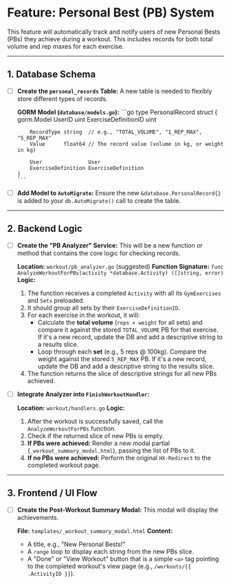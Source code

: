 # Feature: Personal Best (PB) System

This feature will automatically track and notify users of new Personal Bests (PBs) they achieve during a workout. This includes records for both total volume and rep maxes for each exercise.

---

## 1. Database Schema

-   [ ] **Create the `personal_records` Table:** A new table is needed to flexibly store different types of records.

    **GORM Model (`database/models.go`):**
      ```go
      type PersonalRecord struct {
          gorm.Model
          UserID               uint
          ExerciseDefinitionID uint
  
          RecordType string  // e.g., "TOTAL_VOLUME", "1_REP_MAX", "5_REP_MAX"
          Value      float64 // The record value (volume in kg, or weight in kg)
          
          User               User
          ExerciseDefinition ExerciseDefinition
      }
      ```

-   [ ] **Add Model to `AutoMigrate`:** Ensure the new `&database.PersonalRecord{}` is added to your `db.AutoMigrate()` call to create the table.

---

## 2. Backend Logic

-   [ ] **Create the "PB Analyzer" Service:** This will be a new function or method that contains the core logic for checking records.

    **Location:** `workout/pb_analyzer.go` (suggested)
    **Function Signature:** `func AnalyzeWorkoutForPBs(activity *database.Activity) ([]string, error)`
    **Logic:**
    1.  The function receives a completed `Activity` with all its `GymExercises` and `Sets` preloaded.
    2.  It should group all sets by their `ExerciseDefinitionID`.
    3.  For each exercise in the workout, it will:
        -   Calculate the **total volume** (`reps × weight` for all sets) and compare it against the stored `TOTAL_VOLUME` PB for that exercise. If it's a new record, update the DB and add a descriptive string to a results slice.
        -   Loop through each **set** (e.g., 5 reps @ 100kg). Compare the weight against the stored `5_REP_MAX` PB. If it's a new record, update the DB and add a descriptive string to the results slice.
    4.  The function returns the slice of descriptive strings for all new PBs achieved.

-   [ ] **Integrate Analyzer into `FinishWorkoutHandler`:**

    **Location:** `workout/handlers.go`
    **Logic:**
    1.  After the workout is successfully saved, call the `AnalyzeWorkoutForPBs` function.
    2.  Check if the returned slice of new PBs is empty.
    3.  **If PBs were achieved:** Render a new modal partial (`_workout_summary_modal.html`), passing the list of PBs to it.
    4.  **If no PBs were achieved:** Perform the original `HX-Redirect` to the completed workout page.

---

## 3. Frontend / UI Flow

-   [ ] **Create the Post-Workout Summary Modal:** This modal will display the achievements.

    **File:** `templates/_workout_summary_modal.html`
    **Content:**
    -   A title, e.g., "New Personal Bests!"
    -   A `range` loop to display each string from the new PBs slice.
    -   A "Done" or "View Workout" button that is a simple `<a>` tag pointing to the completed workout's view page (e.g., `/workouts/{{ .ActivityID }}`).